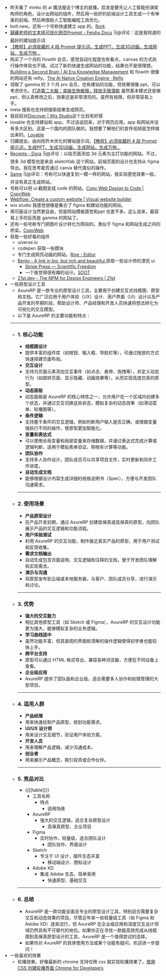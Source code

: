 - 昨天看了 minko 的 ai 魔法屋这个博主的直播，启发是要先让人工智能扮演架构师的角色，设计出网站的组件，然后用一些好的前端设计工具生成一个有审美的前端，然后再借助人工智能编程工具优化。
- bolt.new。还有一个号称快速建立 app 的。[Rork](https://rork.app/)
- [‌﻿​​​⁠‍‌⁠‍﻿​‬​​​‍⁠‬‬﻿​​‬​​﻿​‬​‌‬​‬‍​‌⁠​​​​​​​‬​⁠​﻿歸藏老师的文本转可视化网页Prompt - Feishu Docs](https://xiangyangqiaomu.feishu.cn/wiki/KMN3wucYPiri0qkNlC4cKBZCnRh?fromScene=spaceOverview) 🗒@评论：这是我知道的最好的建站提示词
- [【教程】必须收藏的 4 段 Prompt 提示词，生成PPT、生成3D动画，生成网站，生成万物...](https://mp.weixin.qq.com/s/mUThidjurJkLauQDU8ceCQ)
- 购买了一个月的 flowith 会员，感觉自动化程度也有看点，canvas 的方式执行操作体验也不错。试过了新的快速生成网站的功能，结果也不是很理想。[Building a Second Brain | AI Era Knowledge Management](https://flo.host/1kMNrxm/#quiz) 和 flowith 很像的网站还有 refly。[The AI Native Creation Engine · Refly](https://refly.ai/)
- 领取了 gamma 的 3 个月 pro 会员，也有建站的功能，但效果很像 ppt，可以考虑优化。[打造第二大脑：突破生物极限，释放无限潜能](https://gamma.app/docs/-5w7c4fspkdt615f?mode=doc) 虽然基本模式还是做 ppt，但认真修改之后，效果还是非常漂亮的。虽然有局限，但非常容易上手。
- meta 搜索也支持把搜索结果变成网页。
- 我目前对[Discover | Wix Studio](https://manage.wix.com/studio/discover?ref=studio_login)这个比较有好感
- lovable 也支持建站和 app，不过话说回来，对于网页应用，app 和网站并没有多大区别。这是一个国内的团队做的。我想要了解他们的宣传视频是怎样做出来的。[Lovable](https://lovable.dev/)
- 归藏提出，由向阳乔木优化的建站提示词。[【教程】必须收藏的 4 段 Prompt 提示词，生成PPT、生成3D动画，生成网站，生成万物...](https://mp.weixin.qq.com/s/mUThidjurJkLauQDU8ceCQ)
- [Recents - Dora](https://www.dora.run/recents)  🗒@评论：以给页面添加 3d 元素为主打功能的网站。不过，很多 3d 模型也是来自 sketchfab 这个网站。前端页面的设计也支持从 figma 导出。我在思考能否通过 canva 替代类似的操作。
- [Same](https://same.new/chat/princeton-books-overview-f5s2jant2af) 🗒@评论：号称可以快速复刻一模一样的网站，我实验感觉效果一般，并没有真正生成网站。
- 号称可以吧 ui 截图变成 code 的网站。[Copy Web Design to Code | CopyWeb](https://copyweb.ai/)
- [Webflow: Create a custom website | Visual website builder](https://webflow.com/)
- wix studio 我感觉很像是集合了 figma 和建站功能的网站。
- 用可画设计当然更自由，但是网站模板感觉和ppt 也差不多。这么说来，最容易上手的反而是 gamma 的网站了。
- 还有一些号称专门把图片设计转化为网站的。类似于 figma 和网站生成之间的桥梁。[CopyWeb](https://copyweb.ai/)
- 获取一些好看的组件
    - uiverse.io
    -  codepen 获取一些模块
    - 专门生成网页动画的网站。[Rive - Editor](https://editor.rive.app/home)
    - [Bento - A link in bio, but rich and beautiful.](https://bento.me/xinyiheng)获取一些设计师的漂亮 ui
        - [Stripe Press — Scientific Freedom](https://press.stripe.com/scientific-freedom)
        - 一个我觉得很有趣的设计。[SOOT](https://play.soot.com/sootworld)
    - [21st.dev - The NPM for Design Engineers | 21st](https://21st.dev/aceternity)
- 一些原型设计工具
    - AxureRP 是一款专业的原型设计工具，主要用于创建交互式线框图、原型和文档。它广泛应用于用户体验（UX）设计、用户界面（UI）设计以及产品开发的早期阶段，帮助设计师、产品经理和开发人员快速将想法转化为可视化的交互模型。
    - 以下是 AxureRP 的主要功能和特点：
    - ---
    - ### **1. 核心功能**
        - **线框图设计**
        - 提供丰富的组件库（如按钮、输入框、导航栏等），可通过拖放的方式快速搭建页面布局。
        - **交互设计**
        - 支持为页面元素添加交互事件（如点击、悬停、拖拽等），并定义动态行为（如跳转页面、显示隐藏、动画效果等），从而实现高度仿真的原型。
        - **动态面板**
        - 动态面板是 AxureRP 的核心特性之一，允许用户在一个区域内创建多个状态，并通过交互切换这些状态，模拟复杂的动态效果（如滑动菜单、轮播图等）。
        - **条件逻辑**
        - 支持基于条件的交互逻辑，例如判断用户输入是否正确，或根据变量值执行不同的操作，使原型更加智能化。
        - **变量和表达式**
        - 可以使用全局变量和局部变量来存储数据，并通过表达式完成计算或逻辑判断，适用于模拟表单验证、购物车计算等功能。
        - **团队协作**
        - 支持多人协作设计，团队成员可以共享项目文件，实时更新和同步工作进度。
        - **自动生成文档**
        - 能够根据设计内容生成详细的规格说明书（Spec），方便与开发团队沟通需求。
        - ---
    - ### **2. 使用场景**
        - **产品原型设计**
        - 在产品开发初期，通过 AxureRP 创建低保真或高保真的原型，向团队展示产品的交互逻辑和功能流程。
        - **用户体验测试**
        - 利用 AxureRP 的交互功能，制作接近真实产品的原型，用于用户测试和反馈收集。
        - **需求文档输出**
        - 自动生成包含页面说明、交互逻辑和注释的文档，便于开发团队理解和实现需求。
        - **演示与沟通**
        - 将原型发布到云端或本地服务器，与客户、团队成员分享，进行演示和讨论。
        - ---
    - ### **3. 优势**
        - **强大的交互能力**
        - 相比其他原型工具（如 Sketch 或 Figma），AxureRP 的交互设计功能更为强大，能够模拟复杂的业务逻辑。
        - **学习曲线适中**
        - 虽然功能丰富，但其直观的界面和清晰的操作逻辑使得初学者也能较快上手。
        - **跨平台支持**
        - 原型可以通过 HTML 格式导出，兼容各种浏览器，方便在不同设备上查看。
        - **企业级应用**
        - AxureRP 提供了团队版和企业版，适合需要多人协作和权限管理的大型项目。
        - ---
    - ### **4. 适用人群**
        - **产品经理**
        - 用来快速绘制产品原型，规划功能需求。
        - **UI/UX 设计师**
        - 用来设计交互细节，验证用户体验方案。
        - **开发人员**
        - 用来理解产品逻辑，减少沟通成本。
        - **创业者**
        - 用来展示产品概念，吸引投资或合作伙伴。
        - ---
    - ### **5. 竞品对比**
        - {{[[table]]}}
            - 工具名称
                - 特点
                    - 适用场景
            - AxureRP
                - 强大的交互逻辑，适合复杂原型设计
                    - 高保真原型、企业项目
            - Figma
                - 实时协作，轻量级，适合团队设计
                    - 团队协作、界面设计
            - Sketch
                - 专注于 UI 设计，插件生态丰富
                    - 移动端设计、图标设计
            - Adobe XD
                - 集成 Adobe 生态，简单易用
                    - 快速原型、基础交互
        - ---
    - ### **6. 总结**
        - AxureRP 是一款功能全面且专业的原型设计工具，特别适合需要复杂交互和动态效果的项目。尽管近年来一些轻量级工具（如 Figma 和 Adobe XD）逐渐流行，但 AxureRP 在企业级应用和深度交互设计领域仍然具有不可替代的地位。如果你正在寻找一款能高效完成从线框图到高保真原型设计的工具，AxureRP 是一个值得尝试的选择。
        - 如果你对 AxureRP 的具体使用方法或某个功能有疑问，欢迎进一步提问！
- 一些喜欢的效果
    - 轮播效果。好像最新的 chrome 支持仅用 css 就实现轮播效果了。[使用 CSS 创建轮播界面 Chrome for Developers](https://developer.chrome.com/blog/carousels-with-css?hl=zh-cn)
